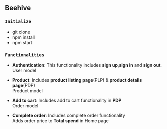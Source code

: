 ## Beehive

### `Initialize`

- git clone 
- npm install
- npm start

### `Functionalities`


- **Authentication**: 
This functionality includes **sign up**,**sign in** and **sign out**.  
User model

- **Product**: 
Includes **product listing page**(PLP) & **product details page**(PDP)  
Product model


- **Add to cart**: 
Includes add to cart functionality in **PDP**  
Order model

- **Complete order**: 
Includes complete order functionality  
Adds order price to **Total spend** in Home page 
